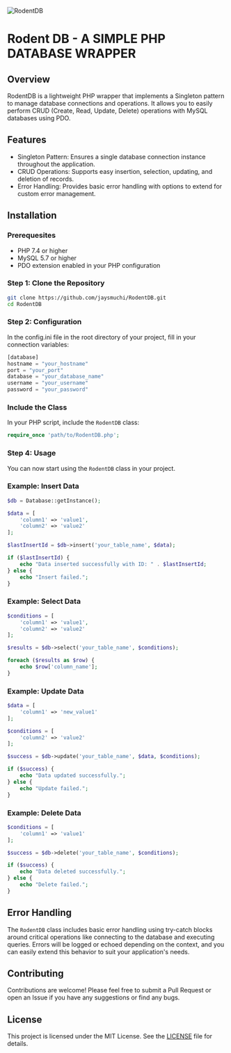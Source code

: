 ![RodentDB](https://encrypted-tbn0.gstatic.com/images?q=tbn:ANd9GcQTYSo-jZBI1ikXtttSMQJVyOVzlkTGbABU1A&s)
# Rodent DB - A SIMPLE PHP DATABASE WRAPPER
## Overview
RodentDB is a lightweight PHP wrapper that implements a Singleton pattern to manage database connections and operations. It allows you to easily perform CRUD (Create, Read, Update, Delete) operations with MySQL databases using PDO.
## Features
* Singleton Pattern: Ensures a single database connection instance throughout the application.
* CRUD Operations: Supports easy insertion, selection, updating, and deletion of records.
* Error Handling: Provides basic error handling with options to extend for custom error management.
## Installation
### Prerequesites
* PHP 7.4 or higher
* MySQL 5.7 or higher
* PDO extension enabled in your PHP configuration
### Step 1: Clone the Repository

```bash
git clone https://github.com/jaysmuchi/RodentDB.git
cd RodentDB
```
### Step 2: Configuration
In the config.ini file in the root directory of your project, fill in your connection variables:

```php
[database]
hostname = "your_hostname"
port = "your_port"
database = "your_database_name"
username = "your_username"
password = "your_password"
```
### Include the Class
In your PHP script, include the `RodentDB` class:
```php
require_once 'path/to/RodentDB.php';
```
### Step 4: Usage
You can now start using the `RodentDB` class in your project.
### Example: Insert Data
```php
$db = Database::getInstance();

$data = [
    'column1' => 'value1',
    'column2' => 'value2'
];

$lastInsertId = $db->insert('your_table_name', $data);

if ($lastInsertId) {
    echo "Data inserted successfully with ID: " . $lastInsertId;
} else {
    echo "Insert failed.";
}
```
### Example: Select Data
```php
$conditions = [
    'column1' => 'value1',
    'column2' => 'value2'
];

$results = $db->select('your_table_name', $conditions);

foreach ($results as $row) {
    echo $row['column_name'];
}
```
### Example: Update Data
```php
$data = [
    'column1' => 'new_value1'
];

$conditions = [
    'column2' => 'value2'
];

$success = $db->update('your_table_name', $data, $conditions);

if ($success) {
    echo "Data updated successfully.";
} else {
    echo "Update failed.";
}
```
### Example: Delete Data
```php
$conditions = [
    'column1' => 'value1'
];

$success = $db->delete('your_table_name', $conditions);

if ($success) {
    echo "Data deleted successfully.";
} else {
    echo "Delete failed.";
}
```

## Error Handling
The `RodentDB` class includes basic error handling using try-catch blocks around critical operations like connecting to the database and executing queries. Errors will be logged or echoed depending on the context, and you can easily extend this behavior to suit your application's needs.
## Contributing
Contributions are welcome! Please feel free to submit a Pull Request or open an Issue if you have any suggestions or find any bugs.
## License
This project is licensed under the MIT License. See the [LICENSE](https://github.com/jaysmuchi/RodentDB?tab=MIT-1-ov-file# "LICENSE") file for details.
